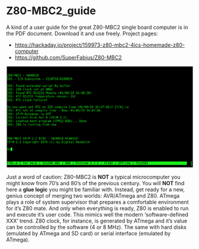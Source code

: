 # Z80-MBC2_guide
A kind of a user guide for the great Z80-MBC2 single board computer is in the PDF document. Download it and use freely. 
Project pages:
- https://hackaday.io/project/159973-z80-mbc2-4ics-homemade-z80-computer
- https://github.com/SuperFabius/Z80-MBC2

<img src="https://github.com/DarS007/Z80-MBC2_guide/blob/master/pictures/20200927-z80-mbc2-cp-m_2.2.png" width="800">

Just a word of caution:  Z80-MBC2 is **NOT** a typical microcomputer you might know from 70’s and 80’s of the previous century. You will **NOT** find here a **glue logic** you might be familiar with. Instead, get ready for a new, genius concept of merging two worlds: AVR/ATmega and Z80. 
ATmega plays a role of system supervisor that prepares a comfortable environment for it’s Z80 mate. And only when everything is ready, Z80 is enabled to run and execute it’s user code.
This mimics well the modern ‘software-defined XXX’ trend. Z80 clock, for instance, is generated by ATmega and it’s value can be controlled by the software (4 or 8 MHz). The same with hard disks (emulated by ATmega and SD card) or serial interface (emulated by ATmega).
